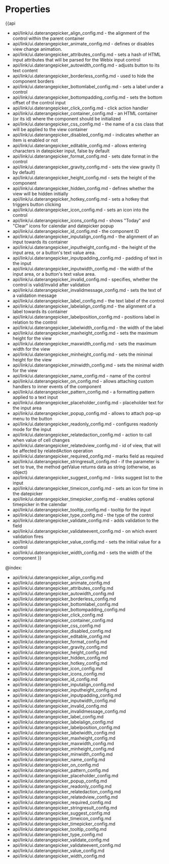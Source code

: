 Properties
==========

{{api
- api/link/ui.daterangepicker_align_config.md - the alignment of the control within the parent container
- api/link/ui.daterangepicker_animate_config.md - defines or disables view change animation.
- api/link/ui.daterangepicker_attributes_config.md - sets a hash of HTML input attributes that will be parsed for the Webix input control
- api/link/ui.daterangepicker_autowidth_config.md - adjusts button to its text content
- api/link/ui.daterangepicker_borderless_config.md - used to hide the component borders
- api/link/ui.daterangepicker_bottomlabel_config.md - sets a label under a control
- api/link/ui.daterangepicker_bottompadding_config.md - sets the bottom offset of the control input
- api/link/ui.daterangepicker_click_config.md - click action handler
- api/link/ui.daterangepicker_container_config.md - an HTML container (or its id) where the component should be initialized
- api/link/ui.daterangepicker_css_config.md - the name of a css class that will be applied to the view container
- api/link/ui.daterangepicker_disabled_config.md - indicates whether an item is enabled or not
- api/link/ui.daterangepicker_editable_config.md - allows entering characters in datepicker input, false by default
- api/link/ui.daterangepicker_format_config.md - sets date format in the control
- api/link/ui.daterangepicker_gravity_config.md - sets the view gravity (1 by default)
- api/link/ui.daterangepicker_height_config.md - sets the height of the component
- api/link/ui.daterangepicker_hidden_config.md - defines whether the view will be hidden initially
- api/link/ui.daterangepicker_hotkey_config.md - sets a hotkey that triggers button clicking
- api/link/ui.daterangepicker_icon_config.md - sets an icon into the control
- api/link/ui.daterangepicker_icons_config.md - shows "Today" and "Clear" icons for calendar and datepicker popup
- api/link/ui.daterangepicker_id_config.md - the component ID
- api/link/ui.daterangepicker_inputalign_config.md - the alignment of an input towards its container
- api/link/ui.daterangepicker_inputheight_config.md - the height of the input area, or a button's text value area.
- api/link/ui.daterangepicker_inputpadding_config.md - padding of text in the input
- api/link/ui.daterangepicker_inputwidth_config.md - the width of the input area, or a button's text value area.
- api/link/ui.daterangepicker_invalid_config.md - specifies, whether the control is valid/invalid after validation
- api/link/ui.daterangepicker_invalidmessage_config.md - sets the text of a validation message
- api/link/ui.daterangepicker_label_config.md - the text label of the control
- api/link/ui.daterangepicker_labelalign_config.md - the alignment of a label towards its container
- api/link/ui.daterangepicker_labelposition_config.md - positions label in relation to the control
- api/link/ui.daterangepicker_labelwidth_config.md - the width of the label
- api/link/ui.daterangepicker_maxheight_config.md - sets the maximum height for the view
- api/link/ui.daterangepicker_maxwidth_config.md - sets the maximum width for the view
- api/link/ui.daterangepicker_minheight_config.md - sets the minimal height for the view
- api/link/ui.daterangepicker_minwidth_config.md - sets the minimal width for the view
- api/link/ui.daterangepicker_name_config.md - name of the control
- api/link/ui.daterangepicker_on_config.md - allows attaching custom handlers to inner events of the component
- api/link/ui.daterangepicker_pattern_config.md - a formatting pattern applied to a text input
- api/link/ui.daterangepicker_placeholder_config.md - placeholder text for the input area
- api/link/ui.daterangepicker_popup_config.md - allows to attach pop-up menu to the button
- api/link/ui.daterangepicker_readonly_config.md - configures readonly mode for the input
- api/link/ui.daterangepicker_relatedaction_config.md - action to call when value of cell changes
- api/link/ui.daterangepicker_relatedview_config.md - id of view, that will be affected by relatedAction operation
- api/link/ui.daterangepicker_required_config.md - marks field as required
- api/link/ui.daterangepicker_stringresult_config.md - if the parameter is set to true, the method getValue returns data as string (otherwise, as object)
- api/link/ui.daterangepicker_suggest_config.md - links suggest list to the input
- api/link/ui.daterangepicker_timeicon_config.md - sets an icon for time in the datepicker
- api/link/ui.daterangepicker_timepicker_config.md - enables optional timepicker in the calendar
- api/link/ui.daterangepicker_tooltip_config.md - tooltip for the input
- api/link/ui.daterangepicker_type_config.md - the type of the control
- api/link/ui.daterangepicker_validate_config.md - adds validation to the field
- api/link/ui.daterangepicker_validateevent_config.md - on which event validation fires
- api/link/ui.daterangepicker_value_config.md - sets the initial value for a control
- api/link/ui.daterangepicker_width_config.md - sets the width of the component
}}

@index:
- api/link/ui.daterangepicker_align_config.md
- api/link/ui.daterangepicker_animate_config.md
- api/link/ui.daterangepicker_attributes_config.md
- api/link/ui.daterangepicker_autowidth_config.md
- api/link/ui.daterangepicker_borderless_config.md
- api/link/ui.daterangepicker_bottomlabel_config.md
- api/link/ui.daterangepicker_bottompadding_config.md
- api/link/ui.daterangepicker_click_config.md
- api/link/ui.daterangepicker_container_config.md
- api/link/ui.daterangepicker_css_config.md
- api/link/ui.daterangepicker_disabled_config.md
- api/link/ui.daterangepicker_editable_config.md
- api/link/ui.daterangepicker_format_config.md
- api/link/ui.daterangepicker_gravity_config.md
- api/link/ui.daterangepicker_height_config.md
- api/link/ui.daterangepicker_hidden_config.md
- api/link/ui.daterangepicker_hotkey_config.md
- api/link/ui.daterangepicker_icon_config.md
- api/link/ui.daterangepicker_icons_config.md
- api/link/ui.daterangepicker_id_config.md
- api/link/ui.daterangepicker_inputalign_config.md
- api/link/ui.daterangepicker_inputheight_config.md
- api/link/ui.daterangepicker_inputpadding_config.md
- api/link/ui.daterangepicker_inputwidth_config.md
- api/link/ui.daterangepicker_invalid_config.md
- api/link/ui.daterangepicker_invalidmessage_config.md
- api/link/ui.daterangepicker_label_config.md
- api/link/ui.daterangepicker_labelalign_config.md
- api/link/ui.daterangepicker_labelposition_config.md
- api/link/ui.daterangepicker_labelwidth_config.md
- api/link/ui.daterangepicker_maxheight_config.md
- api/link/ui.daterangepicker_maxwidth_config.md
- api/link/ui.daterangepicker_minheight_config.md
- api/link/ui.daterangepicker_minwidth_config.md
- api/link/ui.daterangepicker_name_config.md
- api/link/ui.daterangepicker_on_config.md
- api/link/ui.daterangepicker_pattern_config.md
- api/link/ui.daterangepicker_placeholder_config.md
- api/link/ui.daterangepicker_popup_config.md
- api/link/ui.daterangepicker_readonly_config.md
- api/link/ui.daterangepicker_relatedaction_config.md
- api/link/ui.daterangepicker_relatedview_config.md
- api/link/ui.daterangepicker_required_config.md
- api/link/ui.daterangepicker_stringresult_config.md
- api/link/ui.daterangepicker_suggest_config.md
- api/link/ui.daterangepicker_timeicon_config.md
- api/link/ui.daterangepicker_timepicker_config.md
- api/link/ui.daterangepicker_tooltip_config.md
- api/link/ui.daterangepicker_type_config.md
- api/link/ui.daterangepicker_validate_config.md
- api/link/ui.daterangepicker_validateevent_config.md
- api/link/ui.daterangepicker_value_config.md
- api/link/ui.daterangepicker_width_config.md

